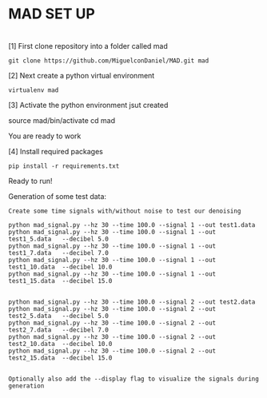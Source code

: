 # MAD SET UP
#

[1] First clone repository into a folder called mad

    git clone https://github.com/MiguelconDaniel/MAD.git mad


[2] Next create a python virtual environment 

    virtualenv mad

[3] Activate the python environment jsut created

   source mad/bin/activate
   cd mad

   You are ready to work

[4] Install required packages

    pip install -r requirements.txt

   Ready to run!



Generation of some test data:

    Create some time signals with/without noise to test our denoising

    python mad_signal.py --hz 30 --time 100.0 --signal 1 --out test1.data
    python mad_signal.py --hz 30 --time 100.0 --signal 1 --out test1_5.data   --decibel 5.0
    python mad_signal.py --hz 30 --time 100.0 --signal 1 --out test1_7.data   --decibel 7.0
    python mad_signal.py --hz 30 --time 100.0 --signal 1 --out test1_10.data  --decibel 10.0
    python mad_signal.py --hz 30 --time 100.0 --signal 1 --out test1_15.data  --decibel 15.0
    

    python mad_signal.py --hz 30 --time 100.0 --signal 2 --out test2.data
    python mad_signal.py --hz 30 --time 100.0 --signal 2 --out test2_5.data   --decibel 5.0
    python mad_signal.py --hz 30 --time 100.0 --signal 2 --out test2_7.data   --decibel 7.0
    python mad_signal.py --hz 30 --time 100.0 --signal 2 --out test2_10.data  --decibel 10.0
    python mad_signal.py --hz 30 --time 100.0 --signal 2 --out test2_15.data  --decibel 15.0


    Optionally also add the --display flag to visualize the signals during generation



